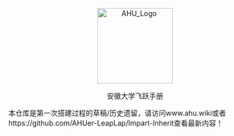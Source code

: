 <p align="center">
  <a href="https://xiaohai99.github.io/ahuf/#/">
    <img alt="AHU_Logo" src="./docs/_media/ahu.jpg" height="150">
  </a>
</p>

<p align="center">
  安徽大学飞跃手册
</p>


本仓库是第一次搭建过程的草稿/历史遗留，请访问www.ahu.wiki或者https://github.com/AHUer-LeapLap/Impart-Inherit查看最新内容！
